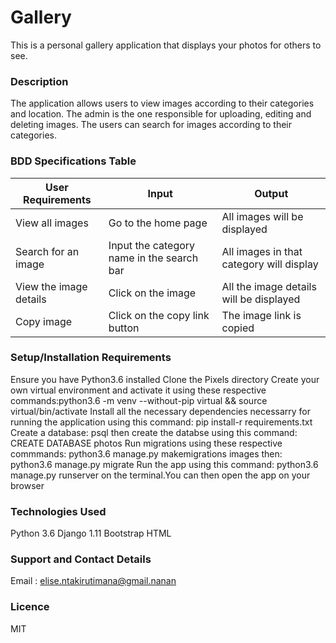 # Gallery
This is a personal gallery application that displays your photos for others to see.
### Description
The application allows users to view images according to their categories and location. The admin is the one responsible for uploading, editing and deleting images. The users can search for images according to their categories.


### BDD Specifications Table
|       User Requirements                 |           Input                           |           Output                         |
|------------------------------------------|-------------------------------------------|------------------------------------------|
| View all images                          |  Go to the home page                      |    All images will be displayed          |
| Search for an image                      | Input the category name in the search bar | All images in that category will display |
| View the image details                   | Click on the image                        | All the image details will be displayed  |
| Copy image                               | Click on the copy link button             | The image link is copied                 | 

### Setup/Installation Requirements

Ensure you have Python3.6 installed
Clone the Pixels directory
Create your own virtual environment and activate it using these respective commands:python3.6 -m venv --without-pip virtual && source virtual/bin/activate
Install all the necessary dependencies necessarry for running the application using this command: pip install-r requirements.txt
Create a database: psql then create the databse using this command: CREATE DATABASE photos
Run migrations using these respective commmands: python3.6 manage.py makemigrations images then: python3.6 manage.py migrate
Run the app using this command: python3.6 manage.py runserver on the terminal.You can then open the app on your browser

### Technologies Used

Python 3.6
Django 1.11
Bootstrap
HTML

### Support and Contact Details

Email : elise.ntakirutimana@gmail.nanan

### Licence 

MIT